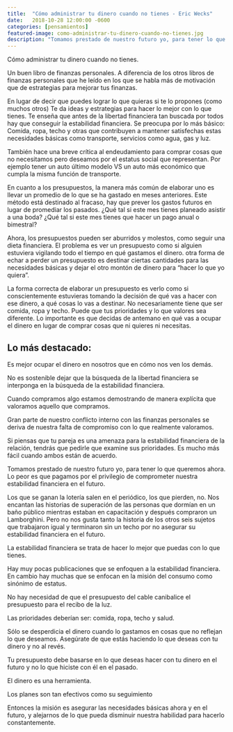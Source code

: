 ```yaml
---
title:  "Cómo administrar tu dinero cuando no tienes - Eric Wecks"
date:   2018-10-28 12:00:00 -0600
categories: [pensamientos]
featured-image: como-administrar-tu-dinero-cuando-no-tienes.jpg
description: "Tomamos prestado de nuestro futuro yo, para tener lo que queremos ahora. Lo peor es que pagamos por el privilegio de comprometer nuestra estabilidad financiera en el futuro."
---
```


Cómo administrar tu dinero cuando no tienes.

Un buen libro de finanzas personales. A diferencia de los otros libros de finanzas personales que he leído en los que se habla más de motivación que de estrategias para mejorar tus finanzas.

En lugar de decir que puedes lograr lo que quieras si te lo propones (como muchos otros) Te da ideas y estrategias para hacer lo mejor con lo que tienes. Te enseña que antes de la libertad financiera tan buscada por todos hay que conseguir la estabilidad financiera. Se preocupa por lo más básico: Comida, ropa, techo y otras que contribuyen a mantener satisfechas estas necesidades básicas como transporte, servicios como agua, gas y luz.

También hace una breve crítica al endeudamiento para comprar cosas que no necesitamos pero deseamos por el estatus social que representan. Por ejemplo tener un auto último modelo VS un auto más económico que cumpla la misma función de transporte.

En cuanto a los presupuestos, la manera más común de elaborar uno es llevar un promedio de lo que se ha gastado en meses anteriores. Este método está destinado al fracaso, hay que prever los gastos futuros en lugar de promediar los pasados. ¿Qué tal si este mes tienes planeado asistir a una boda? ¿Qué tal si este mes tienes que hacer un pago anual o bimestral?

Ahora, los presupuestos pueden ser aburridos y molestos, como seguir una dieta financiera. El problema es ver un presupuesto como si alguien estuviera vigilando todo el tiempo en qué gastamos el dinero. otra forma de echar a perder un presupuesto es destinar ciertas cantidades para las necesidades básicas y dejar el otro montón de dinero para “hacer lo que yo quiera”.

La forma correcta de elaborar un presupuesto es verlo como si conscientemente estuvieras tomando la decisión de qué vas a hacer con ese dinero, a qué cosas lo vas a destinar. No necesariamente tiene que ser comida, ropa y techo. Puede que tus prioridades y lo que valores sea diferente. Lo importante es que decidas de antemano en qué vas a ocupar el dinero en lugar de comprar cosas que ni quieres ni necesitas.

## Lo más destacado:

Es mejor ocupar el dinero en nosotros que en cómo nos ven los demás.

No es sostenible dejar que la búsqueda de la libertad financiera se interponga en la búsqueda de la estabilidad financiera.

Cuando compramos algo estamos demostrando de manera explícita que valoramos aquello que compramos.

Gran parte de nuestro conflicto interno con las finanzas personales se deriva de nuestra falta de compromiso con lo que realmente valoramos.

Si piensas que tu pareja es una amenaza para la estabilidad financiera de la relación, tendrás que pedirle que examine sus prioridades. Es mucho más fácil cuando ambos están de acuerdo.

Tomamos prestado de nuestro futuro yo, para tener lo que queremos ahora. Lo peor es que pagamos por el privilegio de comprometer nuestra estabilidad financiera en el futuro.

Los que se ganan la lotería salen en el periódico, los que pierden, no. Nos encantan las historias de superación de las personas que dormían en un baño público mientras estaban en capacitación y después compraron un Lamborghini. Pero no nos gusta tanto la historia de los otros seis sujetos que trabajaron igual y terminaron sin un techo por no asegurar su estabilidad financiera en el futuro.

La estabilidad financiera se trata de hacer lo mejor que puedas con lo que tienes.

Hay muy pocas publicaciones que se enfoquen a la estabilidad financiera. En cambio hay muchas que se enfocan en la misión del consumo como sinónimo de estatus.

No hay necesidad de que el presupuesto del cable canibalice el presupuesto para el recibo de la luz.

Las prioridades deberían ser: comida, ropa, techo y salud.

Sólo se desperdicia el dinero cuando lo gastamos en cosas que no reflejan lo que deseamos. Asegúrate de que estás haciendo lo que deseas con tu dinero y no al revés.

Tu presupuesto debe basarse en lo que deseas hacer con tu dinero en el futuro y no lo que hiciste con él en el pasado.

El dinero es una herramienta.

Los planes son tan efectivos como su seguimiento

Entonces la misión es asegurar las necesidades básicas ahora y en el futuro, y alejarnos de lo que pueda disminuir nuestra habilidad para hacerlo constantemente.